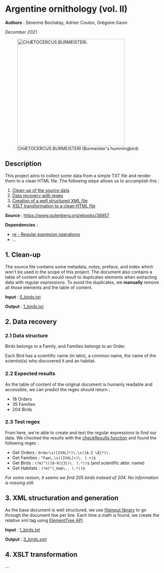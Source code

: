 Argentine ornithology (vol. II)
===============================

**Authors** : Séverine Bochatay, Adrien Coulon, Grégoire Gavin

_December 2021_

<figure>
    <img src="https://www.gutenberg.org/cache/epub/38957/images/plt11_lg.jpg" alt="CHÆTOCERCUS BURMEISTERI." width="350" />
    <figcaption>CHÆTOCERCUS BURMEISTERI (Burmeister's hummingbird)</figcaption>
</figure>


## Description
This project aims to collect some data from a simple TXT file and render them to a clean HTML file.
The following steps allows us to accomplish this :
1. [Clean-up of the source data](#1-clean-up)
2. [Data recovery with regex](#2-data-recovery)
3. [Creation of a well structured XML file](#3-xml-generation)
4. [XSLT transformation to a clean HTML file](#4-xslt-transformation)

**Source** : https://www.gutenberg.org/ebooks/38957

**Dependencies** :
- [re - Regular expresion operations](https://docs.python.org/3/library/re.html)
- ...

## 1. Clean-up
The source file contains some metadata, notes, preface, and index which won't be used in the scope of this project. The document also contains a table of content which would result to duplicates elements when extracting data with regular expressions. To avoid the duplicates, we **manually** remove all those elements and the table of content.

**Input** : [0_birds.txt](files/0_birds.txt)

**Output** : [1_birds.txt](files/1_birds.txt)

## 2. Data recovery

### 2.1 Data structure

Birds belongs to a Family, and Families belongs to an Order.

Each Bird has a scientific name (in latin), a common name, the name of the scientist(s) who discovered it and an habitat.

### 2.2 Expected results

As the table of content of the original document is humanly readable and accessible, we can predict the regex should return :
- 18 Orders
- 35 Families
- 204 Birds

### 2.3 Test regex
From here, we're able to create and text the regular expressions to find our data. We checked the results with the [checkResults function](utils/utils.py) and found the following regex :

 - Get Orders : ```Order\s([IVXL]*)\.\s([A-Z \Æ]*)\.```
 - Get Families : ```^Fam\.\s([IVXL]+)\. (.+)$```
 - Get Birds : ```(?m)^(([0-9]{3})\. (.*))$``` (and scientific abbr. name)
 - Get Habitats : ```(?m)^(_Hab\._ (.*))$```

 _For some reason, it seems we find 205 birds instead of 204. No information is missing still._

## 3. XML structuration and generation
As the base document is well structured, we use [fileinput library](https://docs.python.org/3/library/fileinput.html) to go through the document line per line. Each time a math is found, we create the relative xml tag using [ElementTree API](https://docs.python.org/3/library/xml.etree.elementtree.html).

**Input** : [1_birds.txt](files/1_birds.txt)

**Output** : [3_birds.xml](files/3_birds.xml)

## 4. XSLT transformation
...
